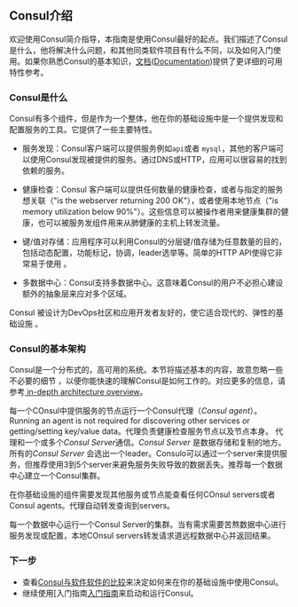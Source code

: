 ## **Consul介绍**

欢迎使用Consul简介指导，本指南是使用Consul最好的起点。我们描述了Consul是什么，他将解决什么问题，和其他同类软件项目有什么不同，以及如何入门使用。如果你熟悉Consul的基本知识，[文档]()([Documentation](https://www.consul.io/docs/))提供了更详细的可用特性参考。

### Consul是什么
Consul有多个组件，但是作为一个整体，他在你的基础设施中是一个提供发现和配置服务的工具。它提供了一些主要特性。

* 服务发现：Consul客户端可以提供服务例如`api`或者 `mysql`，其他的客户端可以使用Consul发现被提供的服务。通过DNS或HTTP，应用可以很容易的找到依赖的服务。

* 健康检查：Consul 客户端可以提供任何数量的健康检查，或者与指定的服务想关联（"is the webserver returning 200 OK"），或者使用本地节点（"is memory utilization below 90%"）。这些信息可以被操作者用来健康集群的健康，也可以被服务发组件用来从肺健康的主机上转发流量。

* 键/值对存储：应用程序可以利用Consul的分层键/值存储为任意数量的目的，包括动态配置，功能标记，协调，leader选举等。简单的HTTP API使得它非常易于使用 。

* 多数据中心：Consul支持多数据中心。这意味着Consul的用户不必担心建设额外的抽象层来应对多个区域。 

Consul 被设计为DevOps社区和应用开发者友好的，使它适合现代的、弹性的基础设施 。

### Consul的基本架构
Consul是一个分布式的，高可用的系统。本节将描述基本的内容，故意忽略一些不必要的细节
，以便你能快速的理解Consul是如何工作的。对应更多的信息，请参考[ in-depth architecture overview](https://www.consul.io/docs/internals/architecture.html)。

每一个COnsul中提供服务的节点运行一个Consul代理（*Consul agent*）。Running an agent is not required for discovering other services or getting/setting key/value data。代理负责健康检查服务节点以及节点本身。
代理和一个或多个*Consul Server*通信。*Consul Server* 是数据存储和复制的地方。所有的*Consul Server*  会选出一个leader。Consulo可以通过一个server来提供服务，但推荐使用3到5个server来避免服务失败导致的数据丢失。推荐每一个数据中心建立一个Consul集群。

在你基础设施的组件需要发现其他服务或节点能查看任何COnsul servers或者Consul agents。代理自动转发查询到servers。

每一个数据中心运行一个Consul Server的集群。当有需求需要苦熬数据中心进行服务发现或配置，本地COnsul servers转发请求道远程数据中心并返回结果。

### 下一步
* 查看[Consul与软件软件的比较](https://www.consul.io/intro/vs/)来决定如何来在你的基础设施中使用Consul。
* 继续使用[入门指南[入门指南](https://www.consul.io/intro/getting-started/install.html)来启动和运行Consul。

